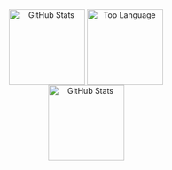 <div align="center">
    <tr>
      <td><a href="#--------"><img height="137px" align="center" alt="GitHub Stats" src="https://github-readme-stats.vercel.app/api?username=Permafrozen&show_icons=true&theme=transparent&hide_border=true&"/></a></td>
      <td><a href="#--------"><img height="137px" align="center" alt="Top Language" src="https://github-readme-stats.vercel.app/api/top-langs/?username=Permafrozen&layout=compact&line_height=21&hide_border=true&theme=transparent"/></a></td>
    </tr>
</div>

<div align="center">
    <img height="137px" align="center" alt="GitHub Stats" src="https://raw.githubusercontent.com/NixOS/nixos-artwork/de03e887f03037e7e781a678b57fdae603c9ca20/logo/nix-snowflake-colours.svg"/>
</div>
<!---
Permafrozen/Permafrozen is a ✨ special ✨ repository because its `README.md` (this file) appears on your GitHub profile.
You can click the Preview link to take a look at your changes.
--->
